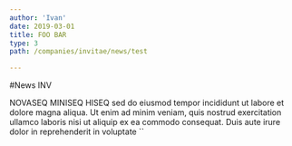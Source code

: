 ```yaml
---
author: 'Ivan'
date: 2019-03-01
title: FOO BAR
type: 3
path: /companies/invitae/news/test

---
```


#News INV

NOVASEQ MINISEQ HISEQ
sed do eiusmod tempor incididunt ut labore et dolore
magna aliqua. Ut enim ad minim veniam, quis nostrud
exercitation ullamco laboris nisi ut aliquip ex ea commodo
consequat. Duis aute irure dolor in reprehenderit in voluptate 
``
